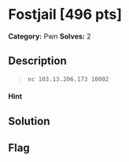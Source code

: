 # Fostjail [496 pts]

**Category:** Pwn
**Solves:** 2

## Description
>`nc 103.13.206.173 10002`

#### Hint 

## Solution

## Flag

